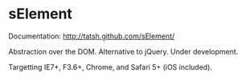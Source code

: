 # sElement

Documentation: http://tatsh.github.com/sElement/

Abstraction over the DOM. Alternative to jQuery. Under development.

Targetting IE7+, F3.6+, Chrome, and Safari 5+ (iOS included).
